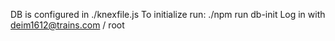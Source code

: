 DB is configured in ./knexfile.js
To initialize run: ./npm run db-init
Log in with deim1612@trains.com / root
